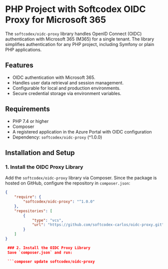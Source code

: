 # PHP Project with Softcodex OIDC Proxy for Microsoft 365

The `softcodex/oidc-proxy` library handles OpenID Connect (OIDC) authentication with Microsoft 365 (M365) for a single tenant. The library simplifies authentication for any PHP project, including Symfony or plain PHP applications.

## Features
- OIDC authentication with Microsoft 365.
- Handles user data retrieval and session management.
- Configurable for local and production environments.
- Secure credential storage via environment variables.

## Requirements
- PHP 7.4 or higher
- Composer
- A registered application in the Azure Portal with OIDC configuration
- Dependency: `softcodex/oidc-proxy` (^1.0.0)

## Installation and Setup

### 1. Install the OIDC Proxy Library
Add the `softcodex/oidc-proxy` library via Composer. Since the package is hosted on GitHub, configure the repository in `composer.json`:

```json
{
    "require": {
        "softcodex/oidc-proxy": "^1.0.0"
    },
    "repositories": [
        {
            "type": "vcs",
            "url": "https://github.com/softcodex-carlos/oidc-proxy.git"
        }
    ]
}

 ### 2. Install the OIDC Proxy Library
 Save `composer.json` and run:

 ```composer update softcodex/oidc-proxy